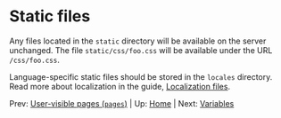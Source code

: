 # Static files #

Any files located in the `static` directory will be available on the server
unchanged. The file `static/css/foo.css` will be available under the URL
`/css/foo.css`.

Language-specific static files should be stored in the `locales` directory.
Read more about localization in the guide, [Localization files](locales.md).

Prev: [User-visible pages (`pages`)](pages.md) | Up: [Home](../../README.md) | Next: [Variables](../api/variables.md)

